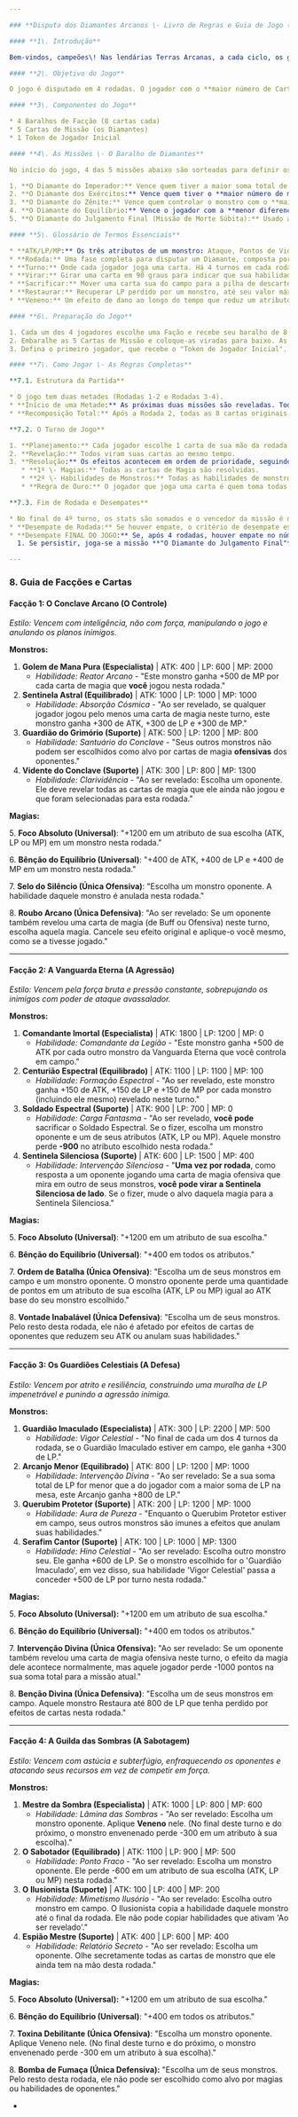```yaml
---

### **Disputa dos Diamantes Arcanos \- Livro de Regras e Guia de Jogo (Edição Completa)**

#### **1\. Introdução**

Bem-vindos, campeões\! Nas lendárias Terras Arcanas, a cada ciclo, os grandes poderes se reúnem para um desafio de proezas: a Disputa dos Diamantes Arcanos. Em vez de guerra, eles travam uma batalha de estratégia, onde o poder bruto, a resiliência inabalável, a magia avassaladora e a astúcia traiçoeira são postas à prova. Quatro facções entram na arena, mas apenas uma pode ser coroada a mestra suprema de todas as disciplinas.

#### **2\. Objetivo do Jogo**

O jogo é disputado em 4 rodadas. O jogador com o **maior número de Cartas de Diamante** ao final da 4ª rodada é o grande vencedor.

#### **3\. Componentes do Jogo**

* 4 Baralhos de Facção (8 cartas cada)  
* 5 Cartas de Missão (os Diamantes)  
* 1 Token de Jogador Inicial

#### **4\. As Missões \- O Baralho de Diamantes**

No início do jogo, 4 das 5 missões abaixo são sorteadas para definir os objetivos das 4 rodadas.

1. **O Diamante do Imperador:** Vence quem tiver a maior soma total de **ATK \+ LP \+ MP**.  
2. **O Diamante dos Exércitos:** Vence quem tiver o **maior número de monstros** em campo. (Desempate: maior soma total de stats).  
3. **O Diamante do Zênite:** Vence quem controlar o monstro com o **maior valor individual em um único atributo** (seja ATK, LP ou MP).  
4. **O Diamante do Equilíbrio:** Vence o jogador com a **menor diferença** entre seu maior e menor total de atributos. (Cláusula: a soma total de stats do jogador deve ser de, no mínimo, 4000 para ser elegível).  
5. **O Diamante do Julgamento Final (Missão de Morte Súbita):** Usado apenas em caso de empate no final do jogo.

#### **5\. Glossário de Termos Essenciais**

* **ATK/LP/MP:** Os três atributos de um monstro: Ataque, Pontos de Vida e Pontos de Magia.  
* **Rodada:** Uma fase completa para disputar um Diamante, composta por 4 turnos.  
* **Turno:** Onde cada jogador joga uma carta. Há 4 turnos em cada rodada.  
* **Virar:** Girar uma carta em 90 graus para indicar que sua habilidade "uma vez por rodada" foi usada.  
* **Sacrificar:** Mover uma carta sua do campo para a pilha de descarte como custo de uma habilidade.  
* **Restaurar:** Recuperar LP perdido por um monstro, até seu valor máximo base.  
* **Veneno:** Um efeito de dano ao longo do tempo que reduz um atributo escolhido pelo dono do veneno.

#### **6\. Preparação do Jogo**

1. Cada um dos 4 jogadores escolhe uma Fação e recebe seu baralho de 8 cartas.  
2. Embaralhe as 5 Cartas de Missão e coloque-as viradas para baixo. As 4 primeiras formarão as missões do jogo.  
3. Defina o primeiro jogador, que recebe o "Token de Jogador Inicial".

#### **7\. Como Jogar \- As Regras Completas**

**7.1. Estrutura da Partida**

* O jogo tem duas metades (Rodadas 1-2 e Rodadas 3-4).  
* **Início de uma Metade:** As próximas duas missões são reveladas. Todos realizam a **Alocação Estratégica**: secretamente, dividem sua mão de 8 cartas em duas mãos de 4 (uma para cada missão).  
* **Recomposição Total:** Após a Rodada 2, todas as 8 cartas originais voltam para a mão dos jogadores para uma nova Alocação.

**7.2. O Turno de Jogo**

1. **Planejamento:** Cada jogador escolhe 1 carta de sua mão da rodada e a coloca na mesa, virada para baixo.  
2. **Revelação:** Todos viram suas cartas ao mesmo tempo.  
3. **Resolução:** Os efeitos acontecem em ordem de prioridade, seguindo a ordem dos jogadores a partir do dono do Token:  
   * **1º \- Magias:** Todas as cartas de Magia são resolvidas.  
   * **2º \- Habilidades de Monstros:** Todas as habilidades de monstros são resolvidas.  
   * **Regra de Ouro:** O jogador que joga uma carta é quem toma todas as decisões sobre ela (escolha de alvos, atributos, etc.).

**7.3. Fim de Rodada e Desempates**

* No final do 4º turno, os stats são somados e o vencedor da missão é determinado.  
* **Desempate de Rodada:** Se houver empate, o critério de desempate específico da missão é usado (ver Seção 4). Se ainda assim empatar, a Ordem do Turno decide.  
* **Desempate FINAL DO JOGO:** Se, após 4 rodadas, houver empate no número de Diamantes:  
  1. Se persistir, joga-se a missão **"O Diamante do Julgamento Final"**: uma rodada onde os jogadores utilizam as 8 cartas para concluírem a missão Vence quem tiver a maior total de **ATK \+ LP \+ MP**.

---
```


### **8\. Guia de Facções e Cartas**

#### **Facção 1: O Conclave Arcano (O Controle)**

*Estilo: Vencem com inteligência, não com força, manipulando o jogo e anulando os planos inimigos.*

**Monstros:**

1. **Golem de Mana Pura (Especialista)** | ATK: 400 | LP: 600 | MP: 2000  
   * *Habilidade: Reator Arcano* \- "Este monstro ganha \+500 de MP por cada carta de magia que **você** jogou nesta rodada."  
2. **Sentinela Astral (Equilibrado)** | ATK: 1000 | LP: 1000 | MP: 1000  
   * *Habilidade: Absorção Cósmica* \- "Ao ser revelado, se qualquer jogador jogou pelo menos uma carta de magia neste turno, este monstro ganha \+300 de ATK, \+300 de LP e \+300 de MP."  
3. **Guardião do Grimório (Suporte)** | ATK: 500 | LP: 1200 | MP: 800  
   * *Habilidade: Santuário do Conclave* \- "Seus outros monstros não podem ser escolhidos como alvo por cartas de magia **ofensivas** dos oponentes."  
4. **Vidente do Conclave (Suporte)** | ATK: 300 | LP: 800 | MP: 1300  
   * *Habilidade: Clarividência* \- "Ao ser revelado: Escolha um oponente. Ele deve revelar todas as cartas de magia que ele ainda não jogou e que foram selecionadas para esta rodada."

**Magias:**

5\. **Foco Absoluto (Universal)**: "+1200 em um atributo de sua escolha (ATK, LP ou MP) em um monstro nesta rodada."

6\. **Bênção do Equilíbrio (Universal)**: "+400 de ATK, \+400 de LP e \+400 de MP em um monstro nesta rodada."

7\. **Selo do Silêncio (Única Ofensiva)**: "Escolha um monstro oponente. A habilidade daquele monstro é anulada nesta rodada."

8\. **Roubo Arcano (Única Defensiva)**: "Ao ser revelado: Se um oponente também revelou uma carta de magia (de Buff ou Ofensiva) neste turno, escolha aquela magia. Cancele seu efeito original e aplique-o você mesmo, como se a tivesse jogado."

---

#### **Facção 2: A Vanguarda Eterna (A Agressão)**

*Estilo: Vencem pela força bruta e pressão constante, sobrepujando os inimigos com poder de ataque avassalador.*

**Monstros:**

1. **Comandante Imortal (Especialista)** | ATK: 1800 | LP: 1200 | MP: 0  
   * *Habilidade: Comandante da Legião* \- "Este monstro ganha \+500 de ATK por cada outro monstro da Vanguarda Eterna que você controla em campo."  
2. **Centurião Espectral (Equilibrado)** | ATK: 1100 | LP: 1100 | MP: 100  
   * *Habilidade: Formação Espectral* \- "Ao ser revelado, este monstro ganha \+150 de ATK, \+150 de LP e \+150 de MP por cada monstro (incluindo ele mesmo) revelado neste turno."  
3. **Soldado Espectral (Suporte)** | ATK: 900 | LP: 700 | MP: 0  
   * *Habilidade: Carga Fantasma* \- "Ao ser revelado, **você pode** sacrificar o Soldado Espectral. Se o fizer, escolha um monstro oponente e um de seus atributos (ATK, LP ou MP). Aquele monstro perde **\-900** no atributo escolhido nesta rodada."  
4. **Sentinela Silenciosa (Suporte)** | ATK: 600 | LP: 1500 | MP: 400  
   * *Habilidade: Intervenção Silenciosa* \- "**Uma vez por rodada**, como resposta a um oponente jogando uma carta de magia ofensiva que mira em outro de seus monstros, **você pode virar a Sentinela Silenciosa de lado**. Se o fizer, mude o alvo daquela magia para a Sentinela Silenciosa."

**Magias:**

5\. **Foco Absoluto (Universal)**: "+1200 em um atributo de sua escolha."

6\. **Bênção do Equilíbrio (Universal)**: "+400 em todos os atributos."

7\. **Ordem de Batalha (Única Ofensiva)**: "Escolha um de seus monstros em campo e um monstro oponente. O monstro oponente perde uma quantidade de pontos em um atributo de sua escolha (ATK, LP ou MP) igual ao ATK base do seu monstro escolhido."

8\. **Vontade Inabalável (Única Defensiva)**: "Escolha um de seus monstros. Pelo resto desta rodada, ele não é afetado por efeitos de cartas de oponentes que reduzem seu ATK ou anulam suas habilidades."

---

#### **Facção 3: Os Guardiões Celestiais (A Defesa)**

*Estilo: Vencem por atrito e resiliência, construindo uma muralha de LP impenetrável e punindo a agressão inimiga.*

**Monstros:**

1. **Guardião Imaculado (Especialista)** | ATK: 300 | LP: 2200 | MP: 500  
   * *Habilidade: Vigor Celestial* \- "No final de cada um dos 4 turnos da rodada, se o Guardião Imaculado estiver em campo, ele ganha \+300 de LP."  
2. **Arcanjo Menor (Equilibrado)** | ATK: 800 | LP: 1200 | MP: 1000  
   * *Habilidade: Intervenção Divina* \- "Ao ser revelado: Se a sua soma total de LP for menor que a do jogador com a maior soma de LP na mesa, este Arcanjo ganha \+800 de LP."  
3. **Querubim Protetor (Suporte)** | ATK: 200 | LP: 1200 | MP: 1000  
   * *Habilidade: Aura de Pureza* \- "Enquanto o Querubim Protetor estiver em campo, seus outros monstros são imunes a efeitos que anulam suas habilidades."  
4. **Serafim Cantor (Suporte)** | ATK: 100 | LP: 1000 | MP: 1300  
   * *Habilidade: Hino Celestial* \- "Ao ser revelado: Escolha outro monstro seu. Ele ganha \+600 de LP. Se o monstro escolhido for o 'Guardião Imaculado', em vez disso, sua habilidade 'Vigor Celestial' passa a conceder \+500 de LP por turno nesta rodada."

**Magias:**

5\. **Foco Absoluto (Universal):** "+1200 em um atributo de sua escolha."

6\. **Bênção do Equilíbrio (Universal):** "+400 em todos os atributos."

7\. **Intervenção Divina (Única Ofensiva):** "Ao ser revelado: Se um oponente também revelou uma carta de magia ofensiva neste turno, o efeito da magia dele acontece normalmente, mas aquele jogador perde \-1000 pontos na sua soma total para a missão atual."

8\. **Benção Divina (Única Defensiva)**: "Escolha um de seus monstros em campo. Aquele monstro Restaura até 800 de LP que tenha perdido por efeitos de cartas nesta rodada."

---

#### **Facção 4: A Guilda das Sombras (A Sabotagem)**

*Estilo: Vencem com astúcia e subterfúgio, enfraquecendo os oponentes e atacando seus recursos em vez de competir em força.*

**Monstros:**

1. **Mestre da Sombra (Especialista)** | ATK: 1000 | LP: 800 | MP: 600  
   * *Habilidade: Lâmina das Sombras* \- "Ao ser revelado: Escolha um monstro oponente. Aplique **Veneno** nele. (No final deste turno e do próximo, o monstro envenenado perde \-300 em um atributo à sua escolha)."  
2. **O Sabotador (Equilibrado)** | ATK: 1100 | LP: 900 | MP: 500  
   * *Habilidade: Ponto Fraco* \- "Ao ser revelado: Escolha um monstro oponente. Ele perde \-600 em um atributo de sua escolha (ATK, LP ou MP) nesta rodada."  
3. **O Ilusionista (Suporte)** | ATK: 100 | LP: 400 | MP: 200  
   * *Habilidade: Mimetismo Ilusório* \- "Ao ser revelado: Escolha outro monstro em campo. O Ilusionista copia a habilidade daquele monstro até o final da rodada. Ele não pode copiar habilidades que ativam 'Ao ser revelado'."  
4. **Espião Mestre (Suporte)** | ATK: 400 | LP: 600 | MP: 400  
   * *Habilidade: Relatório Secreto* \- "Ao ser revelado: Escolha um oponente. Olhe secretamente todas as cartas de monstro que ele ainda tem na mão desta rodada."

**Magias:**

5\. **Foco Absoluto (Universal):** "+1200 em um atributo de sua escolha."

6\. **Bênção do Equilíbrio (Universal)**: "+400 em todos os atributos."

7\. **Toxina Debilitante (Única Ofensiva)**: "Escolha um monstro oponente. Aplique Veneno nele. (No final deste turno e do próximo, o monstro envenenado perde \-300 em um atributo à sua escolha)."

8\. **Bomba de Fumaça (Única Defensiva):** "Escolha um de seus monstros. Pelo resto desta rodada, ele não pode ser escolhido como alvo por magias ou habilidades de oponentes."

* 

